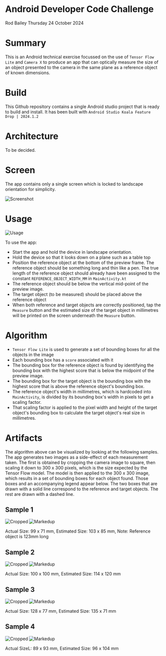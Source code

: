 # Android Developer Code Challenge

Rod Bailey
Thursday 24 October 2024

# Summary

This is an Android technical exercise focussed on the use of `Tensor Flow Lite` and `Camera X` to produce an app that can optically measure the size of an object presented to the camera in the same plane as a reference object of known dimensions.

# Build

This Github repository contains a single Android studio project that is ready to build and install. It has been built with `Android Studio Koala Feature Drop | 2024.1.2`

# Architecture

To be decided.

# Screen

The app contains only a single screen which is locked to landscape orientation for simplicity.

![Screenshot](/doc/screenshot.png)

# Usage

![Usage](/doc/usage.jpg)

To use the app:
- Start the app and hold the device in landscape orientation.
- Hold the device so that it looks down on a plane such as a table top
- Position the reference object at the bottom of the preview frame. The reference object should be something long and thin like a pen. The true length of the reference object should already have been assigned to the constant `REFERENCE_OBJECT_WIDTH_MM` in `MainActivity.kt`
- The reference object should be below the vertical mid-point of the preview image.
- The target object (to be measured) should be placed above the reference object
- When both reference and target objects are correctly positioned, tap the `Measure` button and the estimated size of the target object in millimetres will be printed on the screen underneath the `Measure` button.

# Algorithm

- `Tensor Flow Lite` is used to generate a set of bounding boxes for all the objects in the image
- Each bounding box has a `score` associated with it
- The bounding box for the reference object is found by identifying the bounding box with the highest score that is below the midpoint of the preview image.
- The bounding box for the target object is the bounding box with the highest score that is above the reference object's bounding box.
- The reference object's width in millimetres, which is hardcoded into `MainActivity`, is divided by its bounding box's width in pixels to get a scaling factor.
- That scaling factor is applied to the pixel width and height of the target object's bounding box to calculate the target object's real size in millimetres.

# Artifacts

The algorithm above can be visualized by looking at the following samples. The app generates two images as a side-effect of each measurement taken. The first is obtained by cropping the camera image to square, then scaling it down to 300 x 300 pixels, which is the size expected by the Tensor Flow model. The model is then applied to the 300 x 300 image, which results in a set of bounding boxes for each object found. Those boxes and an accompanying legend appear below. The two boxes that are drawn with a solid line correspond to the reference and target objects. The rest are drawn with a dashed line.

## Sample 1

![Cropped](/doc/sample1/cropped.jpg)
![Markedup](/doc/sample1/marked_up.jpg)

Actual Size: 99 x 71 mm,
Estimated Size: 103 x 85 mm,
Note: Reference object is 123mm long

## Sample 2

![Cropped](/doc/sample2/cropped.jpg)
![Markedup](/doc/sample2/marked_up.jpg)

Actual Size: 100 x 100 mm,
Estimated Size: 114 x 120 mm

## Sample 3

![Cropped](/doc/sample3/cropped.jpg)
![Markedup](/doc/sample3/marked_up.jpg)

Actual Size: 128 x 77 mm,
Estimated Size: 135 x 71 mm

## Sample 4

![Cropped](/doc/sample4/cropped.jpg)
![Markedup](/doc/sample4/marked_up.jpg)

Actual SizeL: 89 x 93 mm,
Estimated Size: 96 x 104 mm

